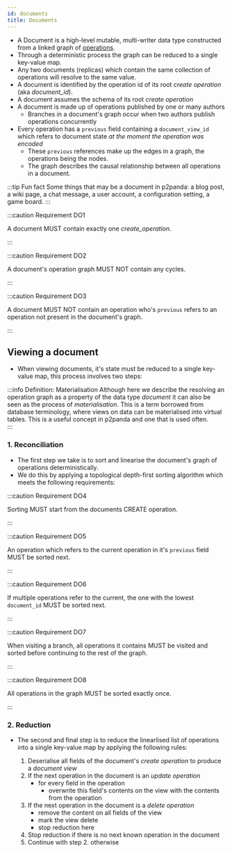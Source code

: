 ```yaml
---
id: documents
title: Documents
---
```


- A Document is a high-level mutable, multi-writer data type constructed from a linked graph of [operations](/specification/data-types/operations).
- Through a deterministic process the graph can be reduced to a single key-value map.
- Any two documents (replicas) which contain the same collection of operations will resolve to the same value.
- A document is identified by the operation id of its root _create operation_ (aka _document_id_).
- A document assumes the schema of its root _create operation_
- A document is made up of operations published by one or many authors
  - Branches in a document's graph occur when two authors publish operations concurrently
- Every operation has a `previous` field containing a `document_view_id` which refers to document state _at the moment the operation was encoded_
  - These `previous` references make up the edges in a graph, the operations being the nodes.
  - The graph describes the causal relationship between all operations in a document.

:::tip Fun fact
Some things that may be a document in p2panda: a blog post, a wiki page, a chat message, a user account, a configuration setting, a game board.
:::

:::caution Requirement DO1

A document MUST contain exactly one _create_operation_.

:::

:::caution Requirement DO2

A document's operation graph MUST NOT contain any cycles.

:::

:::caution Requirement DO3

A document MUST NOT contain an operation who's `previous` refers to an operation not present in the document's graph.

:::

## Viewing a document

- When viewing documents, it's state must be reduced to a single key-value map, this process involves two steps:

:::info Definition: Materialisation
Although here we describe the resolving an operation graph as a property of the data type _document_ it can also be seen as the process of _materialisation_. This is a term borrowed from database terminology, where views on data can be materialised into virtual tables. This is a useful concept in p2panda and one that is used often.  
:::

### 1. Reconciliation

- The first step we take is to sort and linearise the document's graph of operations deterministically.
- We do this by applying a topological depth-first sorting algorithm which meets the following requirements:

:::caution Requirement DO4

Sorting MUST start from the documents CREATE operation.

:::

:::caution Requirement DO5

An operation which refers to the current operation in it's `previous` field MUST be sorted next.

:::

:::caution Requirement DO6

If multiple operations refer to the current, the one with the lowest `document_id` MUST be sorted next.

:::

:::caution Requirement DO7

When visiting a branch, all operations it contains MUST be visited and sorted before continuing to the rest of the graph.

:::

:::caution Requirement DO8

All operations in the graph MUST be sorted exactly once.

:::

### 2. Reduction

- The second and final step is to reduce the linearlised list of operations into a single key-value map by applying the following rules:

  1. Deserialise all fields of the document's _create operation_ to produce a _document view_
  2. If the next operation in the document is an _update operation_
     - for every field in the operation
       - overwrite this field's contents on the view with the contents from the operation
  3. If the next operation in the document is a _delete operation_
     - remove the content on all fields of the view
     - mark the view delete
     - stop reduction here
  4. Stop reduction if there is no next known operation in the document
  5. Continue with step 2. otherwise
